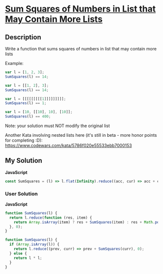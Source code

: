 # [Sum Squares of Numbers in List that May Contain More Lists](https://www.codewars.com/kata/57882daf90b2f375280000ad)

## Description

Write a function that sums squares of numbers in list that may contain more lists

Example:

```js
var l = [1, 2, 3];
SumSquares(l) == 14;

var l = [[1, 2], 3];
SumSquares(l) == 14;

var l = [[[[[[[[[1]]]]]]]]];
SumSquares(l) == 1;

var l = [10, [[10], 10], [10]];
SumSquares(l) == 400;
```

Note: your solution must NOT modify the original list

Another Kata involving nested lists here (it's still in beta - more honor points for completing :D): https://www.codewars.com/kata/5786f020e55533ebb7000153

## My Solution

**JavaScript**

```js
const SumSquares = (l) => l.flat(Infinity).reduce((acc, cur) => acc + cur ** 2, 0);
```

### User Solution

**JavaScript**

```js
function SumSquares(l) {
  return l.reduce(function (res, item) {
    return Array.isArray(item) ? res + SumSquares(item) : res + Math.pow(item, 2);
  }, 0);
}
```

```js
function SumSquares(l) {
  if (Array.isArray(l)) {
    return l.reduce((prev, curr) => prev + SumSquares(curr), 0);
  } else {
    return l * l;
  }
}
```
